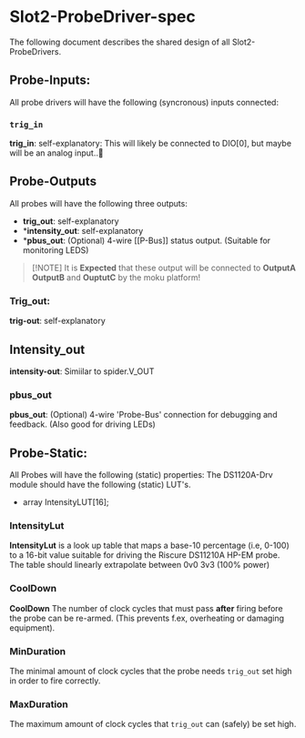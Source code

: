 
# Slot2-ProbeDriver-spec

The following document describes the shared design of all Slot2-ProbeDrivers. 

## Probe-Inputs:
All probe drivers will have the following (syncronous) inputs connected:
### `trig_in` 
**trig_in**: self-explanatory: This will likely be connected to DIO[0], but maybe will be an analog input..🤔

## Probe-Outputs
All probes will have the following three outputs:
* **trig_out**: self-explanatory
* ***intensity_out**: self-explanatory 
* ***pbus_out**: (Optional) 4-wire [[P-Bus]] status output. (Suitable for monitoring LEDS)


> [!NOTE] It is __Expected__ that these output will be connected to **OutputA** **OutputB** and **OuptutC** by the moku platform!

### Trig_out: 
**trig-out**: self-explanatory
## Intensity_out
**intensity-out**: Simiilar to spider.V_OUT

### pbus_out
**pbus_out**: (Optional) 4-wire 'Probe-Bus' connection for debugging and feedback. (Also good for driving LEDs)




## Probe-Static:
All Probes will have the following (static) properties:
The DS1120A-Drv module should have the following (static) LUT's. 
* array IntensityLUT[16]; 
### IntensityLut
**IntensityLut** is a look up table that maps a base-10 percentage (i.e, 0-100) to a 16-bit value suitable for driving the Riscure DS11210A HP-EM probe. The table should  linearly extrapolate between  0v0 3v3 (100% power)

### CoolDown
**CoolDown** The number of clock cycles that must pass **after** firing before the probe can be re-armed. (This prevents f.ex, overheating or damaging equipment).

### MinDuration
The minimal amount of clock cycles that the probe needs `trig_out` set high in order to fire correctly.

### MaxDuration
The maximum amount of clock cycles that `trig_out` can (safely) be set high.





